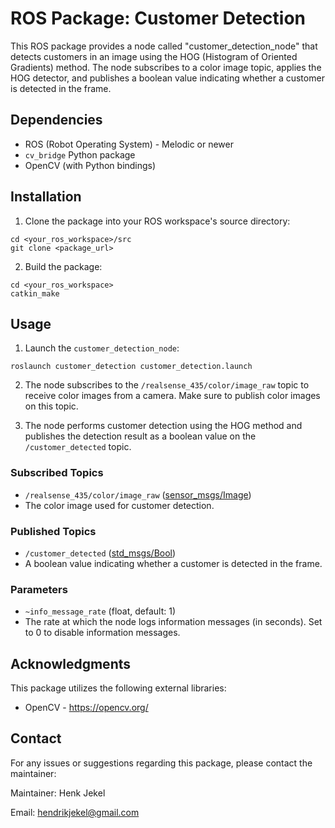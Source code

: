 # ROS Package: Customer Detection

This ROS package provides a node called "customer_detection_node" that detects customers in an image using the HOG (Histogram of Oriented Gradients) method. The node subscribes to a color image topic, applies the HOG detector, and publishes a boolean value indicating whether a customer is detected in the frame.

## Dependencies

- ROS (Robot Operating System) - Melodic or newer
- `cv_bridge` Python package
- OpenCV (with Python bindings)

## Installation

1. Clone the package into your ROS workspace's source directory:
```
cd <your_ros_workspace>/src
git clone <package_url>
```


2. Build the package:
```
cd <your_ros_workspace>
catkin_make
```


## Usage

1. Launch the `customer_detection_node`:
```
roslaunch customer_detection customer_detection.launch

```

2. The node subscribes to the `/realsense_435/color/image_raw` topic to receive color images from a camera. Make sure to publish color images on this topic.

3. The node performs customer detection using the HOG method and publishes the detection result as a boolean value on the `/customer_detected` topic.

### Subscribed Topics

- `/realsense_435/color/image_raw` ([sensor_msgs/Image](http://docs.ros.org/api/sensor_msgs/html/msg/Image.html))
- The color image used for customer detection.

### Published Topics

- `/customer_detected` ([std_msgs/Bool](http://docs.ros.org/api/std_msgs/html/msg/Bool.html))
- A boolean value indicating whether a customer is detected in the frame.

### Parameters

- `~info_message_rate` (float, default: 1)
- The rate at which the node logs information messages (in seconds). Set to 0 to disable information messages.


## Acknowledgments

This package utilizes the following external libraries:

- OpenCV - https://opencv.org/

## Contact

For any issues or suggestions regarding this package, please contact the maintainer:

Maintainer: Henk Jekel

Email: hendrikjekel@gmail.com
